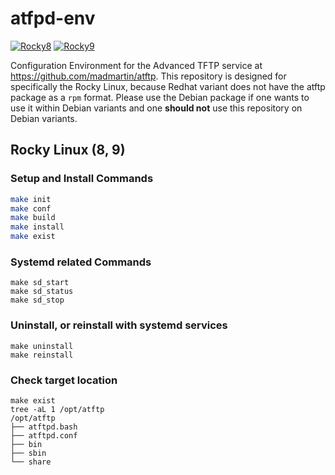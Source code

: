 # atfpd-env

[![Rocky8](https://github.com/jeonghanlee/atftp-env/actions/workflows/rocky8.yml/badge.svg)](https://github.com/jeonghanlee/atftp-env/actions/workflows/rocky8.yml)
[![Rocky9](https://github.com/jeonghanlee/atftp-env/actions/workflows/rocky9.yml/badge.svg)](https://github.com/jeonghanlee/atftp-env/actions/workflows/rocky9.yml)

Configuration Environment for the Advanced TFTP service at <https://github.com/madmartin/atftp>. This repository is designed for specifically the Rocky Linux, because Redhat variant does not have the atftp package as a `rpm` format. Please use the Debian package if one wants to use it within Debian variants and one **should not** use this repository on Debian variants.

## Rocky Linux (8, 9)

### Setup and Install Commands

```bash
make init
make conf
make build
make install
make exist
```

### Systemd related Commands

```
make sd_start
make sd_status
make sd_stop
```

### Uninstall, or reinstall with systemd services

```
make uninstall
make reinstall
```

### Check target location

```
make exist
tree -aL 1 /opt/atftp
/opt/atftp
├── atftpd.bash
├── atftpd.conf
├── bin
├── sbin
└── share

```

